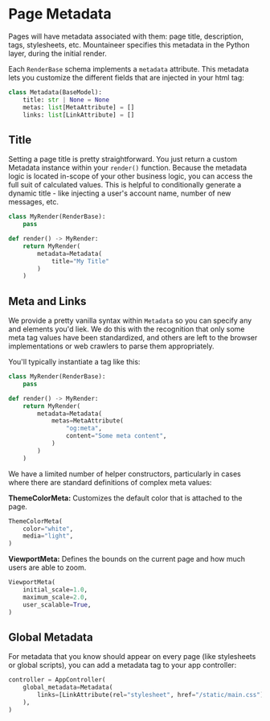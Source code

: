 # Page Metadata

Pages will have metadata associated with them: page title, description, tags, stylesheets, etc. Mountaineer specifies this metadata in the Python layer, during the initial render.

Each `RenderBase` schema implements a `metadata` attribute. This metadata lets you customize the different fields that are injected in your html <head> tag:

```python
class Metadata(BaseModel):
    title: str | None = None
    metas: list[MetaAttribute] = []
    links: list[LinkAttribute] = []
```

## Title

Setting a page title is pretty straightforward. You just return a custom Metadata instance within your `render()` function. Because the metadata logic is located in-scope of your other business logic, you can access the full suit of calculated values. This is helpful to conditionally generate a dynamic title - like injecting a user's account name, number of new messages, etc.

```python
class MyRender(RenderBase):
    pass

def render() -> MyRender:
    return MyRender(
        metadata=Metadata(
            title="My Title"
        )
    )
```

## Meta and Links

We provide a pretty vanilla syntax within `Metadata` so you can specify any <meta> and <link> elements you'd liek. We do this with the recognition that only some meta tag values have been standardized, and others are left to the browser implementations or web crawlers to parse them appropriately.

You'll typically instantiate a <meta> tag like this:

```python
class MyRender(RenderBase):
    pass

def render() -> MyRender:
    return MyRender(
        metadata=Metadata(
            metas=MetaAttribute(
                "og:meta",
                content="Some meta content",
            )
        )
    )
```

We have a limited number of helper <meta> constructors, particularly in cases where there are standard definitions of complex meta values:

**ThemeColorMeta:** Customizes the default color that is attached to the page.

```python
ThemeColorMeta(
    color="white",
    media="light",
)
```

**ViewportMeta:** Defines the bounds on the current page and how much users are able to zoom.

```python
ViewportMeta(
    initial_scale=1.0,
    maximum_scale=2.0,
    user_scalable=True,
)
```

## Global Metadata

For metadata that you know should appear on every page (like stylesheets or global scripts), you can add a metadata tag to your app controller:

```python
controller = AppController(
    global_metadata=Metadata(
        links=[LinkAttribute(rel="stylesheet", href="/static/main.css")]
    ),
)
```
